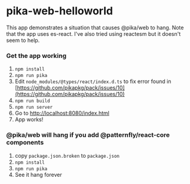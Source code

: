 # pika-web-helloworld

This app demonstrates a situation that causes @pika/web to hang.  Note that the app uses es-react.  I've also tried using reactesm but it doesn't seem to help.

### Get the app working
1. `npm install`
2. `npm run pika`
3. Edit `node_modules/@types/react/index.d.ts` to fix error found in [https://github.com/pikapkg/pack/issues/10](https://github.com/pikapkg/pack/issues/10)
4. `npm run build`
5. `npm run server`
6. Go to [http://localhost:8080/index.html](http://localhost:8080/index.html)
7. App works!

### @pika/web will hang if you add @patternfly/react-core components
1. copy `package.json.broken` to `package.json`
2. `npm install`
3. `npm run pika`
4. See it hang forever